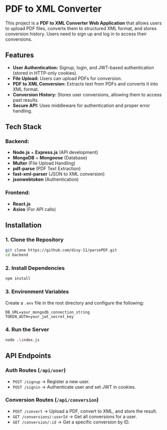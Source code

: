# PDF to XML Converter

This project is a **PDF to XML Converter Web Application** that allows users to upload PDF files, converts them to structured XML format, and stores conversion history. Users need to sign up and log in to access their conversions.

## Features

- **User Authentication:** Signup, login, and JWT-based authentication (stored in HTTP-only cookies).
- **File Upload:** Users can upload PDFs for conversion.
- **PDF to XML Conversion:** Extracts text from PDFs and converts it into XML format.
- **Conversion History:** Stores user conversions, allowing them to access past results.
- **Secure API:** Uses middleware for authentication and proper error handling.

## Tech Stack

### Backend:
- **Node.js** + **Express.js** (API development)
- **MongoDB** + **Mongoose** (Database)
- **Multer** (File Upload Handling)
- **pdf-parse** (PDF Text Extraction)
- **fast-xml-parser** (JSON to XML conversion)
- **jsonwebtoken** (Authentication)

### Frontend:
- **React.js**
- **Axios** (For API calls)

## Installation

### 1. Clone the Repository
```sh
git clone https://github.com/divy-11/parsePDF.git
cd backend
```

### 2. Install Dependencies
```sh
npm install
```

### 3. Environment Variables
Create a `.env` file in the root directory and configure the following:
```env
DB_URL=your_mongodb_connection_string
TOKEN_AUTH=your_jwt_secret_key
```

### 4. Run the Server
```sh
node .\index.js
```

## API Endpoints

### **Auth Routes** (`/api/user`)
- `POST /signup` → Register a new user.
- `POST /signin` → Authenticate user and set JWT in cookies.

### **Conversion Routes** (`/api/conversion`)
- `POST /convert` → Upload a PDF, convert to XML, and store the result.
- `GET /conversions/:userId` → Get all conversions for a user.
- `GET /conversion/:id` → Get a specific conversion by ID.
